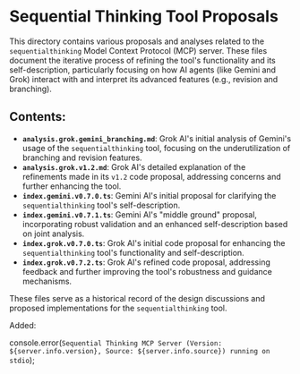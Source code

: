 # Sequential Thinking Tool Proposals

This directory contains various proposals and analyses related to the `sequentialthinking` Model Context Protocol (MCP) server. These files document the iterative process of refining the tool's functionality and its self-description, particularly focusing on how AI agents (like Gemini and Grok) interact with and interpret its advanced features (e.g., revision and branching).

## Contents:

*   **`analysis.grok.gemini_branching.md`**: Grok AI's initial analysis of Gemini's usage of the `sequentialthinking` tool, focusing on the underutilization of branching and revision features.
*   **`analysis.grok.v1.2.md`**: Grok AI's detailed explanation of the refinements made in its `v1.2` code proposal, addressing concerns and further enhancing the tool.
*   **`index.gemini.v0.7.0.ts`**: Gemini AI's initial proposal for clarifying the `sequentialthinking` tool's self-description.
*   **`index.gemini.v0.7.1.ts`**: Gemini AI's "middle ground" proposal, incorporating robust validation and an enhanced self-description based on joint analysis.
*   **`index.grok.v0.7.0.ts`**: Grok AI's initial code proposal for enhancing the `sequentialthinking` tool's functionality and self-description.
*   **`index.grok.v0.7.2.ts`**: Grok AI's refined code proposal, addressing feedback and further improving the tool's robustness and guidance mechanisms.

These files serve as a historical record of the design discussions and proposed implementations for the `sequentialthinking` tool.


Added:

  console.error(`Sequential Thinking MCP Server (Version: ${server.info.version}, Source: ${server.info.source}) running on stdio`);
